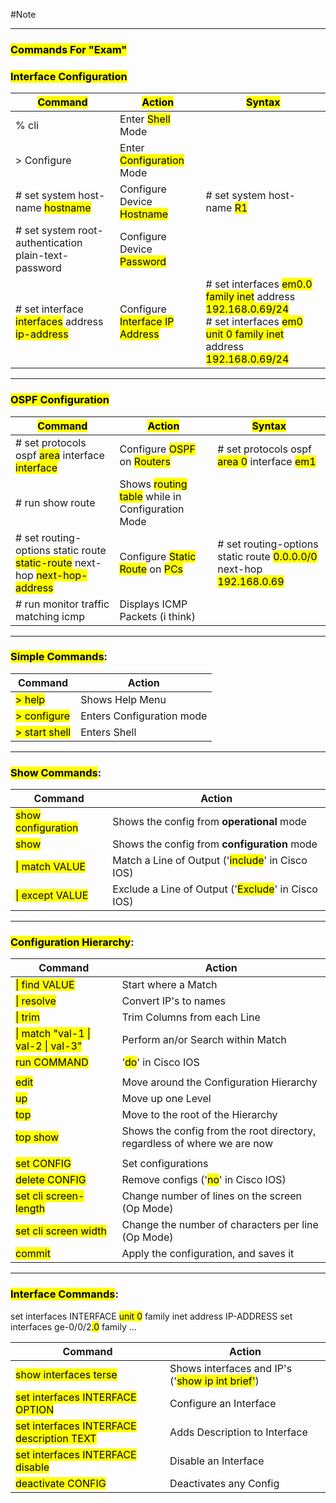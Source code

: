 #Note

---
### <mark class="hltr-cyan">Commands For "Exam"</mark>

### <mark class="hltr-cyan">Interface Configuration</mark>

| <mark class="hltr-orange">Command</mark>                                                                                              | <mark class="hltr-orange">Action</mark>                                                       | <mark class="hltr-orange">Syntax</mark>                                                                                                                                                                                                               |
| ------------------------------------------------------------------------------------------------------------------------------------- | --------------------------------------------------------------------------------------------- | ----------------------------------------------------------------------------------------------------------------------------------------------------------------------------------------------------------------------------------------------------- |
| % cli                                                                                                                                 | Enter <mark class="hltr-yellow">Shell</mark> Mode                                             |                                                                                                                                                                                                                                                       |
| > Configure                                                                                                                           | Enter <mark class="hltr-yellow">Configuration</mark> Mode                                     |                                                                                                                                                                                                                                                       |
| # set system host-name <mark class="hltr-red">hostname</mark>                                                                         | Configure Device <mark class="hltr-yellow">Hostname</mark>                                    | # set system host-name <mark class="hltr-red">R1</mark>                                                                                                                                                                                               |
| # set system root-authentication plain-text-password                                                                                  | Configure Device <mark class="hltr-yellow">Password</mark>                                    |                                                                                                                                                                                                                                                       |
| # set interface <mark class="hltr-red">interfaces</mark> address <mark class="hltr-red">ip-address</mark>                             | Configure <mark class="hltr-yellow">Interface IP Address</mark>                               | # set interfaces <mark class="hltr-red">em0.0 family inet</mark> address <mark class="hltr-red">192.168.0.69/24</mark><br># set interfaces <mark class="hltr-red">em0 unit 0 family inet</mark> address <mark class="hltr-red">192.168.0.69/24</mark> |

---
### <mark class="hltr-cyan">OSPF Configuration</mark>

| <mark class="hltr-orange">Command</mark>                                                                                              | <mark class="hltr-orange">Action</mark>                                                       | <mark class="hltr-orange">Syntax</mark>                                                                                        |
| ------------------------------------------------------------------------------------------------------------------------------------- | --------------------------------------------------------------------------------------------- | ------------------------------------------------------------------------------------------------------------------------------ |
| # set protocols ospf <mark class="hltr-red">area</mark> interface <mark class="hltr-red">interface</mark>                             | Configure <mark class="hltr-yellow">OSPF</mark> on <mark class="hltr-blue">Routers</mark>     | # set protocols ospf <mark class="hltr-red">area 0</mark> interface <mark class="hltr-red">em1</mark>                          |
| # run show route                                                                                                                      | Shows <mark class="hltr-yellow">routing table</mark> while in Configuration Mode              |                                                                                                                                |
| # set routing-options static route <mark class="hltr-red">static-route</mark> next-hop <mark class="hltr-red">next-hop-address</mark> | Configure <mark class="hltr-yellow">Static Route</mark> on <mark class="hltr-blue">PCs</mark> | # set routing-options static route <mark class="hltr-red">0.0.0.0/0</mark> next-hop <mark class="hltr-red">192.168.0.69</mark> |
| # run monitor traffic matching icmp                                                                                                   | Displays ICMP Packets (i think)                                                               |                                                                                                                                |

---



### <mark class="hltr-cyan">Simple Commands</mark>:

| Command                                       | Action                    |
| --------------------------------------------- | ------------------------- |
| <mark class="hltr-green">> help</mark>        | Shows Help Menu           |
| <mark class="hltr-pink">> configure</mark>    | Enters Configuration mode |
| <mark class="hltr-green">> start shell</mark> | Enters Shell              |

---
### <mark class="hltr-cyan">Show Commands</mark>:

| Command                                           | Action                                                                            |
| ------------------------------------------------- | --------------------------------------------------------------------------------- |
| <mark class="hltr-pink">show configuration</mark> | Shows the config from **operational** mode                                        |
| <mark class="hltr-pink">show</mark>               | Shows the config from **configuration** mode                                      |
| <mark class="hltr-pink">\| match VALUE</mark>     | Match a Line of Output ('<mark class="hltr-green">include</mark>' in Cisco IOS)   |
| <mark class="hltr-pink">\| except VALUE</mark>    | Exclude a Line of Output ('<mark class="hltr-green">Exclude</mark>' in Cisco IOS) |

---
### <mark class="hltr-cyan">Configuration Hierarchy</mark>:

| Command                                                            | Action                                                                   |
| ------------------------------------------------------------------ | ------------------------------------------------------------------------ |
| <mark class="hltr-pink">\| find VALUE</mark>                       | Start where a Match                                                      |
| <mark class="hltr-green">\| resolve</mark>                         | Convert IP's to names                                                    |
| <mark class="hltr-green">\| trim</mark>                            | Trim Columns from each Line                                              |
| <mark class="hltr-green">\| match "val-1 \| val-2 \| val-3"</mark> | Perform an/or Search within Match                                        |
| <mark class="hltr-pink">run COMMAND</mark>                         | '<mark class="hltr-green">do</mark>' in Cisco IOS                        |
|                                                                    |                                                                          |
| <mark class="hltr-green">edit</mark>                               | Move around the Configuration Hierarchy                                  |
| <mark class="hltr-green">up</mark>                                 | Move up one Level                                                        |
| <mark class="hltr-green">top</mark>                                | Move to the root of the Hierarchy                                        |
| <mark class="hltr-green">top show</mark>                           | Shows the config from the root directory, regardless of where we are now |
|                                                                    |                                                                          |
| <mark class="hltr-pink">set CONFIG</mark>                          | Set configurations                                                       |
| <mark class="hltr-pink">delete CONFIG</mark>                       | Remove configs ('<mark class="hltr-green">no</mark>' in Cisco IOS)       |
| <mark class="hltr-green">set cli screen-length</mark>              | Change number of lines on the screen (Op Mode)                           |
| <mark class="hltr-green">set cli screen width</mark>               | Change the number of characters per line (Op Mode)                       |
| <mark class="hltr-pink">commit</mark>                              | Apply the configuration, and saves it                                    |

---
### <mark class="hltr-cyan">Interface Commands</mark>:

set interfaces INTERFACE <mark class="hltr-yellow">unit 0</mark> family inet address IP-ADDRESS
set interfaces ge-0/0/2<mark class="hltr-yellow">.0</mark> family ...

| Command                                                                  | Action                                                                          |
| ------------------------------------------------------------------------ | ------------------------------------------------------------------------------- |
| <mark class="hltr-pink">show interfaces terse</mark>                     | Shows interfaces and IP's ('<mark class="hltr-green">show ip int brief'</mark>) |
| <mark class="hltr-pink">set interfaces INTERFACE OPTION</mark>           | Configure an Interface                                                          |
| <mark class="hltr-pink">set interfaces INTERFACE description TEXT</mark> | Adds Description to Interface                                                   |
| <mark class="hltr-pink">set interfaces INTERFACE disable</mark>          | Disable an Interface                                                            |
| <mark class="hltr-pink">deactivate CONFIG</mark>                         | Deactivates any Config                                                          |

